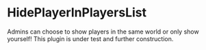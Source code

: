 # HidePlayerInPlayersList
Admins can choose to show players in the same world or only show yourself!
This plugin is under test and further construction.
